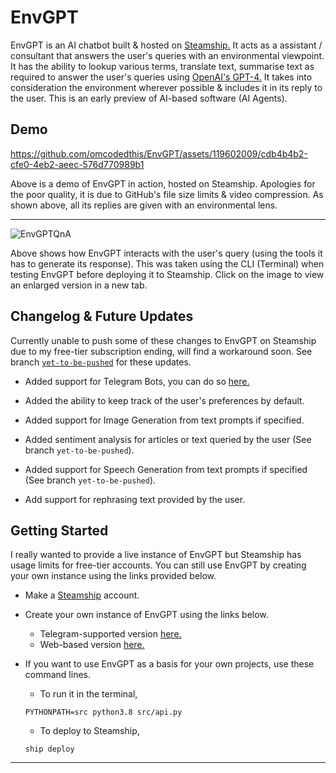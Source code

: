 # EnvGPT
EnvGPT is an AI chatbot built & hosted on [Steamship.](https://www.steamship.com/) It acts as a assistant / consultant that answers the user's queries with an environmental viewpoint. It has the ability to lookup various terms, translate text, summarise text as required to answer the user's queries using [OpenAI's GPT-4.](https://openai.com/gpt-4) It takes into consideration the environment wherever possible & includes it in its reply to the user. This is an early preview of AI-based software (AI Agents).


## Demo

https://github.com/omcodedthis/EnvGPT/assets/119602009/cdb4b4b2-cfe0-4eb2-aeec-576d770989b1

Above is a demo of EnvGPT in action, hosted on Steamship. Apologies for the poor quality, it is due to GitHub's file size limits & video compression. As shown above, all its replies are given with an environmental lens.

----------------------------------------------------------------------------------------------------------------------------------------------------------------------------------------------------------------------------
![EnvGPTQnA](https://github.com/omcodedthis/EnvGPT/assets/119602009/dede7f53-96a2-47c6-9081-ba14764ad048)

Above shows how EnvGPT interacts with the user's query (using the tools it has to generate its response). This was taken using the CLI (Terminal) when testing EnvGPT before deploying it to Steamship. Click on the image to view an enlarged version in a new tab.


## Changelog & Future Updates
Currently unable to push some of these changes to EnvGPT on Steamship due to my free-tier subscription ending, will find a workaround soon. See branch [`yet-to-be-pushed`](https://github.com/omcodedthis/EnvGPT/tree/yet-to-be-pushed) for these updates.

* Added support for Telegram Bots, you can do so [here.](https://github.com/steamship-packages/telegram-buddy/blob/main/README.md)
  
* Added the ability to keep track of the user's preferences by default.

* Added support for Image Generation from text prompts if specified.
  
* Added sentiment analysis for articles or text queried by the user (See branch `yet-to-be-pushed`).

* Added support for Speech Generation from text prompts if specified (See branch `yet-to-be-pushed`).

* Add support for rephrasing text provided by the user. 
  

## Getting Started
I really wanted to provide a live instance of EnvGPT but Steamship has usage limits for free-tier accounts. You can still use EnvGPT by creating your own instance using the links provided below.

* Make a [Steamship](https://www.steamship.com/) account.
  
* Create your own instance of EnvGPT using the links below.
  * Telegram-supported version [here.](https://www.steamship.com/packages/envgpt4-bot)
  * Web-based version [here.](https://www.steamship.com/packages/envgpt-bot)

* If you want to use EnvGPT as a basis for your own projects, use these command lines.
  * To run it in the terminal,
 
  ```
  PYTHONPATH=src python3.8 src/api.py
   ```
  
  * To deploy to Steamship,
  ```
  ship deploy
   ```
----------------------------------------------------------------------------------------------------------------------------------------------------------------------------------------------------------------------------
